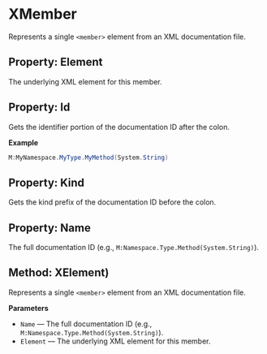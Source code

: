 # XMember

Represents a single `<member>` element from an XML documentation file.

## Property: Element

The underlying XML element for this member.

## Property: Id

Gets the identifier portion of the documentation ID after the colon.

**Example**

```csharp
M:MyNamespace.MyType.MyMethod(System.String)
```

## Property: Kind

Gets the kind prefix of the documentation ID before the colon.

## Property: Name

The full documentation ID (e.g., `M:Namespace.Type.Method(System.String)`).

## Method: XElement)

Represents a single `<member>` element from an XML documentation file.

**Parameters**

- `Name` — The full documentation ID (e.g., `M:Namespace.Type.Method(System.String)`).
- `Element` — The underlying XML element for this member.
